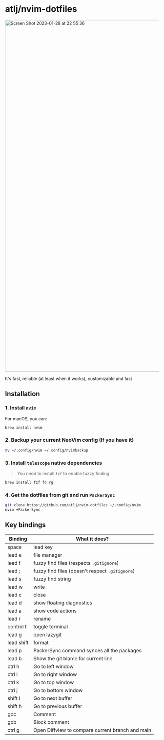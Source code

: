 # atlj/nvim-dotfiles

<img width="1149" alt="Screen Shot 2023-01-28 at 22 55 36" src="https://user-images.githubusercontent.com/23079646/215288153-36452fd0-2f86-485c-9c59-8bf60b3e5fc9.png">

It's fast, reliable (at least when it works), customizable and fast

## Installation

### 1. Install `nvim`

For macOS, you can:

```bash
brew install nvim
```

### 2. Backup your current NeoVim config (If you have it)

```bash
mv ~/.config/nvim ~/.config/nvimbackup
```

### 3. Install `telescope` native dependencies

> You need to install `fzf` to enable fuzzy finding
```bash
brew install fzf fd rg
```

### 4. Get the dotfiles from git and run `PackerSync`

```bash
git clone https://github.com/atlj/nvim-dotfiles ~/.config/nvim
nvim +PackerSync
```

## Key bindings

| Binding | What it does? |
| --- | --- |
| space | lead key |
| lead e | file manager |
| lead f | fuzzy find files (respects `.gitignore`) |
| lead ; | fuzzy find files (doesn't respect `.gitignore`)|
| lead s | fuzzy find string |
| lead w | write |
| lead c | close |
| lead d | show floating diagnostics |
| lead a | show code actions |
| lead r | rename |
| control t | toggle terminal |
| lead g | open lazygit |
| lead shift | format |
| lead p | PackerSync command synces all the packages |
| lead b | Show the git blame for current line |
| ctrl h | Go to left window |
| ctrl l | Go to right window |
| ctrl k | Go to top window |
| ctrl j | Go to bottom window |
| shift l | Go to next buffer |
| shift h | Go to previous buffer |
| gcc | Comment |
| gcb | Block comment |
| ctrl g | Open Diffview to compare current branch and main |
